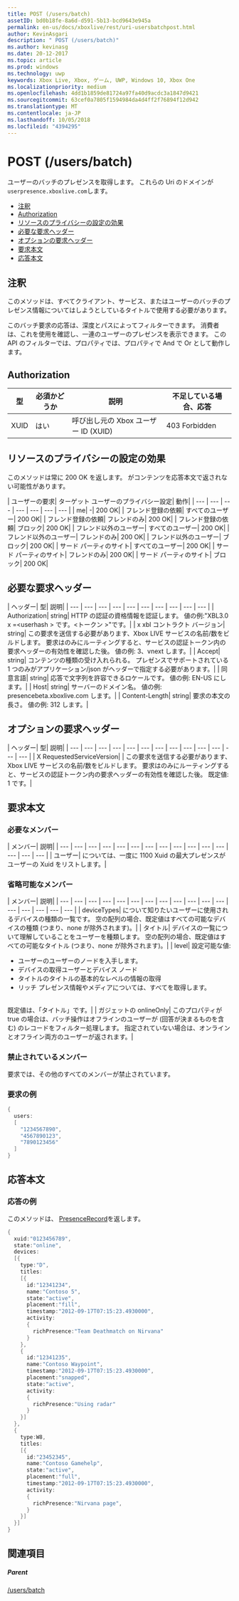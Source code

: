 ```yaml
---
title: POST (/users/batch)
assetID: bd0b18fe-8a6d-d591-5b13-bcd9643e945a
permalink: en-us/docs/xboxlive/rest/uri-usersbatchpost.html
author: KevinAsgari
description: " POST (/users/batch)"
ms.author: kevinasg
ms.date: 20-12-2017
ms.topic: article
ms.prod: windows
ms.technology: uwp
keywords: Xbox Live, Xbox, ゲーム, UWP, Windows 10, Xbox One
ms.localizationpriority: medium
ms.openlocfilehash: 4dd1b1859de81724a97fa40d9acdc3a1847d9421
ms.sourcegitcommit: 63cef0a7805f1594984da4d4ff2f76894f12d942
ms.translationtype: MT
ms.contentlocale: ja-JP
ms.lasthandoff: 10/05/2018
ms.locfileid: "4394295"
---
```

# <a name="post-usersbatch"></a>POST (/users/batch)
ユーザーのバッチのプレゼンスを取得します。
これらの Uri のドメインが`userpresence.xboxlive.com`します。

  * [注釈](#ID4EV)
  * [Authorization](#ID4EAB)
  * [リソースのプライバシーの設定の効果](#ID4EDC)
  * [必要な要求ヘッダー](#ID4EYF)
  * [オプションの要求ヘッダー](#ID4EGAAC)
  * [要求本文](#ID4EGBAC)
  * [応答本文](#ID4ESEAC)

<a id="ID4EV"></a>


## <a name="remarks"></a>注釈

このメソッドは、すべてクライアント、サービス、またはユーザーのバッチのプレゼンス情報についてはしようとしているタイトルで使用する必要があります。

このバッチ要求の応答は、深度とパスによってフィルターできます。 消費者は、これを使用を確認し、一連のユーザーのプレゼンスを表示できます。 この API のフィルターでは、プロパティでは、プロパティで And で Or として動作します。

<a id="ID4EAB"></a>


## <a name="authorization"></a>Authorization

| 型| 必須かどうか| 説明| 不足している場合、応答|
| --- | --- | --- | --- |
| XUID| はい| 呼び出し元の Xbox ユーザー ID (XUID)| 403 Forbidden|

<a id="ID4EDC"></a>


## <a name="effect-of-privacy-settings-on-resource"></a>リソースのプライバシーの設定の効果

このメソッドは常に 200 OK を返します。 がコンテンツを応答本文で返されない可能性があります。

| ユーザーの要求| ターゲット ユーザーのプライバシー設定| 動作|
| --- | --- | --- | --- | --- | --- | --- |
| me| -| 200 OK|
| フレンド登録の依頼| すべてのユーザー| 200 OK|
| フレンド登録の依頼| フレンドのみ| 200 OK|
| フレンド登録の依頼| ブロック| 200 OK|
| フレンド以外のユーザー| すべてのユーザー| 200 OK|
| フレンド以外のユーザー| フレンドのみ| 200 OK|
| フレンド以外のユーザー| ブロック| 200 OK|
| サード パーティのサイト| すべてのユーザー| 200 OK|
| サード パーティのサイト| フレンドのみ| 200 OK|
| サード パーティのサイト| ブロック| 200 OK|

<a id="ID4EYF"></a>


## <a name="required-request-headers"></a>必要な要求ヘッダー

| ヘッダー| 型| 説明|
| --- | --- | --- | --- | --- | --- | --- | --- | --- | --- |
| Authorization| string| HTTP の認証の資格情報を認証します。 値の例:"XBL3.0 x =&lt;userhash > です。&lt;トークン >"です。|
| x xbl コントラクト バージョン| string| この要求を送信する必要があります、Xbox LIVE サービスの名前/数をビルドします。 要求はのみにルーティングすると、サービスの認証トークン内の要求ヘッダーの有効性を確認した後。 値の例: 3、vnext します。|
| Accept| string| コンテンツの種類の受け入れられる。 プレゼンスでサポートされている 1 つのみがアプリケーション/json がヘッダーで指定する必要があります。|
| 同意言語| string| 応答で文字列を許容できるロケールです。 値の例: EN-US にします。|
| Host| string| サーバーのドメイン名。 値の例: presencebeta.xboxlive.com します。|
| Content-Length| string| 要求の本文の長さ。 値の例: 312 します。|

<a id="ID4EGAAC"></a>


## <a name="optional-request-headers"></a>オプションの要求ヘッダー

| ヘッダー| 型| 説明|
| --- | --- | --- | --- | --- | --- | --- | --- | --- | --- | --- | --- | --- |
| X RequestedServiceVersion|  | この要求を送信する必要があります、Xbox LIVE サービスの名前/数をビルドします。 要求はのみにルーティングすると、サービスの認証トークン内の要求ヘッダーの有効性を確認した後。 既定値: 1 です。|

<a id="ID4EGBAC"></a>


## <a name="request-body"></a>要求本文

<a id="ID4EMBAC"></a>


### <a name="required-members"></a>必要なメンバー

| メンバー| 説明|
| --- | --- | --- | --- | --- | --- | --- | --- | --- | --- | --- | --- | --- | --- | --- |
| ユーザー| については、一度に 1100 Xuid の最大プレゼンスがユーザーの Xuid をリストします。|

<a id="ID4EHCAC"></a>


### <a name="optional-members"></a>省略可能なメンバー

| メンバー| 説明|
| --- | --- | --- | --- | --- | --- | --- | --- | --- | --- | --- | --- | --- | --- | --- | --- | --- |
| deviceTypes| について知りたいユーザーに使用されるデバイスの種類の一覧です。 空の配列の場合、既定値はすべての可能なデバイスの種類 (つまり、none が除外されます)。|
| タイトル| デバイスの一覧について理解していることをユーザーを種類します。 空の配列の場合、既定値はすべての可能なタイトル (つまり、none が除外されます)。|
| level| 設定可能な値: <ul><li>ユーザーのユーザーのノードを入手します。</li><li>デバイスの取得ユーザーとデバイス ノード</li><li>タイトルのタイトルの基本的なレベルの情報の取得</li><li>リッチ プレゼンス情報やメディアについては、すべてを取得します。</li></ul><br> 既定値は、「タイトル」です。|
| ガジェットの onlineOnly| このプロパティが true の場合は、バッチ操作はオフラインのユーザーが (回答が決まるものを含む) のレコードをフィルター処理します。 指定されていない場合は、オンラインとオフライン両方のユーザーが返されます。|

<a id="ID4E4DAC"></a>


### <a name="prohibited-members"></a>禁止されているメンバー

要求では、その他のすべてのメンバーが禁止されています。

<a id="ID4EIEAC"></a>


### <a name="sample-request"></a>要求の例


```cpp
{
  users:
  [
    "1234567890",
    "4567890123",
    "7890123456"
  ]
}

```


<a id="ID4ESEAC"></a>


## <a name="response-body"></a>応答本文

<a id="ID4E1EAC"></a>


### <a name="sample-response"></a>応答の例

このメソッドは、 [PresenceRecord](../../json/json-presencerecord.md)を返します。


```cpp
{
  xuid:"0123456789",
  state:"online",
  devices:
  [{
    type:"D",
    titles:
    [{
      id:"12341234",
      name:"Contoso 5",
      state:"active",
      placement:"fill",
      timestamp:"2012-09-17T07:15:23.4930000",
      activity:
      {
        richPresence:"Team Deathmatch on Nirvana"
      }
    },
    {
      id:"12341235",
      name:"Contoso Waypoint",
      timestamp:"2012-09-17T07:15:23.4930000",
      placement:"snapped",
      state:"active",
      activity:
      {
        richPresence:"Using radar"
      }
    }]
  },
  {
    type:W8,
    titles:
    [{
      id:"23452345",
      name:"Contoso Gamehelp",
      state:"active",
      placement:"full",
      timestamp:"2012-09-17T07:15:23.4930000",
      activity:
      {
        richPresence:"Nirvana page",
      }
    }]
  }]
}

```


<a id="ID4EKFAC"></a>


## <a name="see-also"></a>関連項目

<a id="ID4EMFAC"></a>


##### <a name="parent"></a>Parent

[/users/batch](uri-usersbatch.md)
